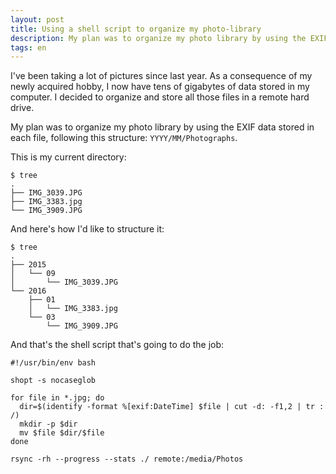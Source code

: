 ```yaml
---
layout: post
title: Using a shell script to organize my photo-library
description: My plan was to organize my photo library by using the EXIF data stored in each file.
tags: en
---
```


I've been taking a lot of pictures since last year. As a consequence of my
newly acquired hobby, I now have tens of gigabytes of data stored in my
computer. I decided to organize and store all those files in a remote hard
drive.

My plan was to organize my photo library by using the EXIF data stored in each
file, following this structure: `YYYY/MM/Photographs`.

This is my current directory:

```shell
$ tree
.
├── IMG_3039.JPG
├── IMG_3383.jpg
└── IMG_3909.JPG
```

And here's how I'd like to structure it:

```shell
$ tree
.
├── 2015
│   └── 09
│       └── IMG_3039.JPG
└── 2016
    ├── 01
    │   └── IMG_3383.jpg
    └── 03
        └── IMG_3909.JPG
```

And that's the shell script that's going to do the job:

```shell
#!/usr/bin/env bash

shopt -s nocaseglob

for file in *.jpg; do
  dir=$(identify -format %[exif:DateTime] $file | cut -d: -f1,2 | tr : /)
  mkdir -p $dir
  mv $file $dir/$file
done

rsync -rh --progress --stats ./ remote:/media/Photos
```
